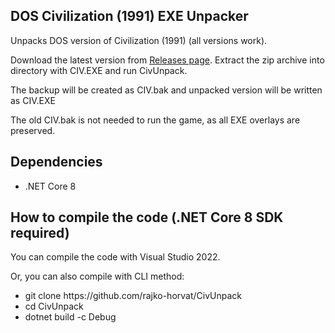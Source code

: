 ## DOS Civilization (1991) EXE Unpacker
<p>Unpacks DOS version of Civilization (1991) (all versions work).</p>
<p>Download the latest version from <a href="https://github.com/rajko-horvat/CivUnpack/releases" target="_blank">Releases page</a>. 
Extract the zip archive into directory with CIV.EXE and run CivUnpack.</p>
<p>The backup will be created as CIV.bak and unpacked version will be written as CIV.EXE</p>
<p>The old CIV.bak is not needed to run the game, as all EXE overlays are preserved.</p>

## Dependencies
<ul>
<li>.NET Core 8</li>
</ul>

## How to compile the code (.NET Core 8 SDK required)
<p>You can compile the code with Visual Studio 2022.</p>
Or, you can also compile with CLI method:
<ul>
<li>git clone https://github.com/rajko-horvat/CivUnpack</li>
<li>cd CivUnpack</li>
<li>dotnet build -c Debug</li>
</ul>